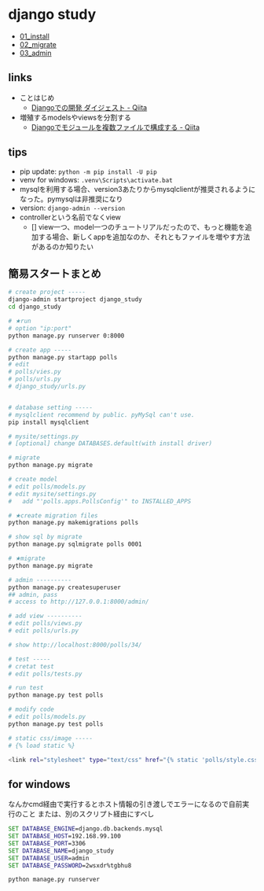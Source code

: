 # django study

- [01_install](READMES/01_install.md)
- [02_migrate](READMES/02_migrate.md)
- [03_admin](READMES/03_admin.md)

## links

- ことはじめ
  - [Djangoでの開発 ダイジェスト \- Qiita](https://qiita.com/zaburo/items/0e15f6c150caa13ca34c)
- 増殖するmodelsやviewsを分割する
  - [Djangoでモジュールを複数ファイルで構成する \- Qiita](https://qiita.com/RyoMa_0923/items/c4ca5bd070e823403fdf)

## tips

- pip update: `python -m pip install -U pip`
- venv for windows: `.venv\Scripts\activate.bat`
- mysqlを利用する場合、version3あたりからmysqlclientが推奨されるようになった。pymysqlは非推奨になり
- version: `django-admin --version`
- controllerという名前でなくview
  - [] view一つ、model一つのチュートリアルだったので、もっと機能を追加する場合、新しくappを追加なのか、それともファイルを増やす方法があるのか知りたい

## 簡易スタートまとめ

```bash
# create project -----
django-admin startproject django_study
cd django_study

# ★run
# option "ip:port"
python manage.py runserver 0:8000

# create app -----
python manage.py startapp polls
# edit
# polls/vies.py
# polls/urls.py
# django_study/urls.py


# database setting -----
# mysqlclient recommend by public. pyMySql can't use.
pip install mysqlclient

# mysite/settings.py
# [optional] change DATABASES.default(with install driver)

# migrate
python manage.py migrate

# create model
# edit polls/models.py
# edit mysite/settings.py
#   add "'polls.apps.PollsConfig'" to INSTALLED_APPS

# ★create migration files
python manage.py makemigrations polls

# show sql by migrate
python manage.py sqlmigrate polls 0001

# ★migrate
python manage.py migrate

# admin ----------
python manage.py createsuperuser
## admin, pass
# access to http://127.0.0.1:8000/admin/

# add view ----------
# edit polls/views.py
# edit polls/urls.py

# show http://localhost:8000/polls/34/

# test -----
# cretat test
# edit polls/tests.py

# run test
python manage.py test polls

# modify code
# edit polls/models.py
python manage.py test polls

# static css/image -----
# {% load static %}

<link rel="stylesheet" type="text/css" href="{% static 'polls/style.css' %}">
```

## for windows

なんかcmd経由で実行するとホスト情報の引き渡しでエラーになるので自前実行のこと
または、別のスクリプト経由にすべし

```cmd
SET DATABASE_ENGINE=django.db.backends.mysql
SET DATABASE_HOST=192.168.99.100
SET DATABASE_PORT=3306
SET DATABASE_NAME=django_study
SET DATABASE_USER=admin
SET DATABASE_PASSWORD=2wsxdr%tgbhu8

python manage.py runserver
```
